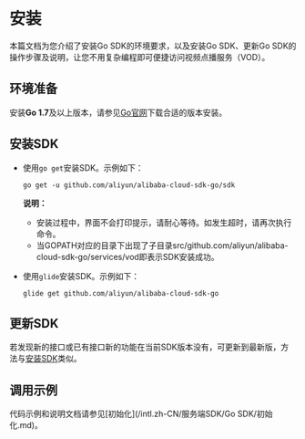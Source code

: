 # 安装

本篇文档为您介绍了安装Go SDK的环境要求，以及安装Go SDK、更新Go SDK的操作步骤及说明，让您不用复杂编程即可便捷访问视频点播服务（VOD）。

## 环境准备

安装**Go 1.7**及以上版本，请参见[Go官网](https://golang.org/dl/?spm=a2c4g.11186623.2.16.44f4ed6eekesoC)下载合适的版本安装。

## 安装SDK

-   使用`go get`安装SDK。示例如下：

    ```
    go get -u github.com/aliyun/alibaba-cloud-sdk-go/sdk
    ```

    **说明：**

    -   安装过程中，界面不会打印提示，请耐心等待。如发生超时，请再次执行命令。
    -   当GOPATH对应的目录下出现了子目录src/github.com/aliyun/alibaba-cloud-sdk-go/services/vod即表示SDK安装成功。
-   使用`glide`安装SDK。示例如下：

    ```
    glide get github.com/aliyun/alibaba-cloud-sdk-go
    ```


## 更新SDK

若发现新的接口或已有接口新的功能在当前SDK版本没有，可更新到最新版，方法与[安装SDK](#section_p3e_rug_ila)类似。

## 调用示例

代码示例和说明文档请参见[初始化](/intl.zh-CN/服务端SDK/Go SDK/初始化.md)。

